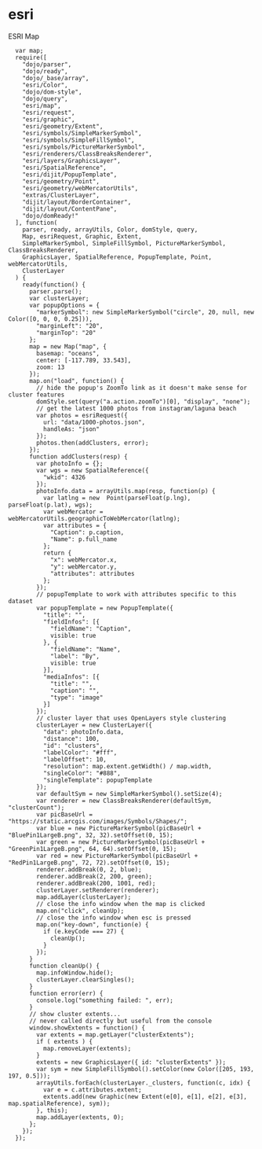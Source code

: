 # esri
ESRI Map

 <script src="https://js.arcgis.com/3.17/"></script>

      var map;
      require([
        "dojo/parser", 
        "dojo/ready",
        "dojo/_base/array",
        "esri/Color",
        "dojo/dom-style",
        "dojo/query",
        "esri/map", 
        "esri/request",
        "esri/graphic",
        "esri/geometry/Extent",
        "esri/symbols/SimpleMarkerSymbol",
        "esri/symbols/SimpleFillSymbol",
        "esri/symbols/PictureMarkerSymbol",
        "esri/renderers/ClassBreaksRenderer",
        "esri/layers/GraphicsLayer",
        "esri/SpatialReference",
        "esri/dijit/PopupTemplate",
        "esri/geometry/Point",
        "esri/geometry/webMercatorUtils",
        "extras/ClusterLayer",
        "dijit/layout/BorderContainer", 
        "dijit/layout/ContentPane", 
        "dojo/domReady!"
      ], function(
        parser, ready, arrayUtils, Color, domStyle, query,
        Map, esriRequest, Graphic, Extent,
        SimpleMarkerSymbol, SimpleFillSymbol, PictureMarkerSymbol, ClassBreaksRenderer,
        GraphicsLayer, SpatialReference, PopupTemplate, Point, webMercatorUtils,
        ClusterLayer
      ) {
        ready(function() {
          parser.parse();
          var clusterLayer;
          var popupOptions = {
            "markerSymbol": new SimpleMarkerSymbol("circle", 20, null, new Color([0, 0, 0, 0.25])),
            "marginLeft": "20",
            "marginTop": "20"
          };
          map = new Map("map", {
            basemap: "oceans",
            center: [-117.789, 33.543],
            zoom: 13
          });
          map.on("load", function() {
            // hide the popup's ZoomTo link as it doesn't make sense for cluster features
            domStyle.set(query("a.action.zoomTo")[0], "display", "none");
            // get the latest 1000 photos from instagram/laguna beach
            var photos = esriRequest({
              url: "data/1000-photos.json",
              handleAs: "json"
            });
            photos.then(addClusters, error);
          });
          function addClusters(resp) {
            var photoInfo = {};
            var wgs = new SpatialReference({
              "wkid": 4326
            });
            photoInfo.data = arrayUtils.map(resp, function(p) {
              var latlng = new  Point(parseFloat(p.lng), parseFloat(p.lat), wgs);
              var webMercator = webMercatorUtils.geographicToWebMercator(latlng);
              var attributes = {
                "Caption": p.caption,
                "Name": p.full_name
              };
              return {
                "x": webMercator.x,
                "y": webMercator.y,
                "attributes": attributes
              };
            });
            // popupTemplate to work with attributes specific to this dataset
            var popupTemplate = new PopupTemplate({
              "title": "",
              "fieldInfos": [{
                "fieldName": "Caption",
                visible: true
              }, {
                "fieldName": "Name",
                "label": "By",
                visible: true
              }],
              "mediaInfos": [{
                "title": "",
                "caption": "",
                "type": "image"
              }]
            });
            // cluster layer that uses OpenLayers style clustering
            clusterLayer = new ClusterLayer({
              "data": photoInfo.data,
              "distance": 100,
              "id": "clusters",
              "labelColor": "#fff",
              "labelOffset": 10,
              "resolution": map.extent.getWidth() / map.width,
              "singleColor": "#888",
              "singleTemplate": popupTemplate
            });
            var defaultSym = new SimpleMarkerSymbol().setSize(4);
            var renderer = new ClassBreaksRenderer(defaultSym, "clusterCount");
            var picBaseUrl = "https://static.arcgis.com/images/Symbols/Shapes/";
            var blue = new PictureMarkerSymbol(picBaseUrl + "BluePin1LargeB.png", 32, 32).setOffset(0, 15);
            var green = new PictureMarkerSymbol(picBaseUrl + "GreenPin1LargeB.png", 64, 64).setOffset(0, 15);
            var red = new PictureMarkerSymbol(picBaseUrl + "RedPin1LargeB.png", 72, 72).setOffset(0, 15);
            renderer.addBreak(0, 2, blue);
            renderer.addBreak(2, 200, green);
            renderer.addBreak(200, 1001, red);
            clusterLayer.setRenderer(renderer);
            map.addLayer(clusterLayer);
            // close the info window when the map is clicked
            map.on("click", cleanUp);
            // close the info window when esc is pressed
            map.on("key-down", function(e) {
              if (e.keyCode === 27) {
                cleanUp();
              }
            });
          }
          function cleanUp() {
            map.infoWindow.hide();
            clusterLayer.clearSingles();
          }
          function error(err) {
            console.log("something failed: ", err);
          }
          // show cluster extents...
          // never called directly but useful from the console 
          window.showExtents = function() {
            var extents = map.getLayer("clusterExtents");
            if ( extents ) {
              map.removeLayer(extents);
            }
            extents = new GraphicsLayer({ id: "clusterExtents" });
            var sym = new SimpleFillSymbol().setColor(new Color([205, 193, 197, 0.5]));
            arrayUtils.forEach(clusterLayer._clusters, function(c, idx) {
              var e = c.attributes.extent;
              extents.add(new Graphic(new Extent(e[0], e[1], e[2], e[3], map.spatialReference), sym));
            }, this);
            map.addLayer(extents, 0);
          };
        });
      });
